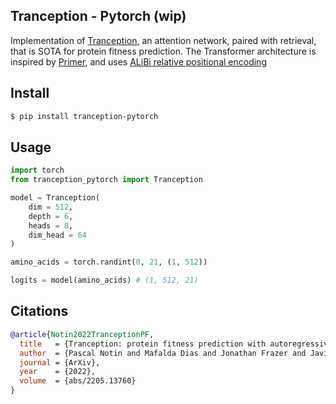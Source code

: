 ## Tranception - Pytorch (wip)

Implementation of <a href="https://arxiv.org/abs/2205.13760">Tranception</a>, an attention network, paired with retrieval, that is SOTA for protein fitness prediction. The Transformer architecture is inspired by <a href="https://arxiv.org/abs/2109.08668">Primer</a>, and uses <a href="https://arxiv.org/abs/2108.12409">ALiBi relative positional encoding</a>

## Install

```bash
$ pip install tranception-pytorch
```

## Usage

```python
import torch
from tranception_pytorch import Tranception

model = Tranception(
    dim = 512,
    depth = 6,
    heads = 8,
    dim_head = 64
)

amino_acids = torch.randint(0, 21, (1, 512))

logits = model(amino_acids) # (1, 512, 21)
```

## Citations

```bibtex
@article{Notin2022TranceptionPF,
  title   = {Tranception: protein fitness prediction with autoregressive transformers and inference-time retrieval},
  author  = {Pascal Notin and Mafalda Dias and Jonathan Frazer and Javier Marchena-Hurtado and Aidan N. Gomez and Debora S. Marks and Yarin Gal},
  journal = {ArXiv},
  year    = {2022},
  volume  = {abs/2205.13760}
}
```
